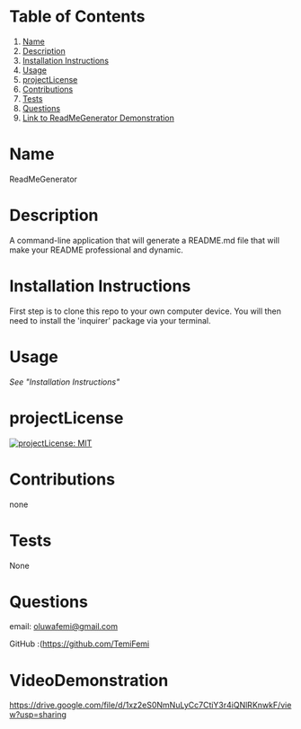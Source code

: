 # Table of Contents
1. [Name](#Name)
2. [Description](#Description)
3. [Installation Instructions](#Installation-Instructions)
4. [Usage](#Usage)
5. [projectLicense](#projectLicense)
6. [Contributions](#Contributions)
7. [Tests](#Tests)
8. [Questions](#Questions)
9. [Link to ReadMeGenerator Demonstration](#VideoDemonstration)

# Name
 ReadMeGenerator

# Description
 A command-line application that will generate a README.md file that will make your README professional and dynamic.

# Installation Instructions
 First step is to clone this repo to your own computer device. You will then need to install the 'inquirer' package via your terminal.

# Usage
*See "Installation Instructions"*

# projectLicense
 [![projectLicense: MIT](https://img.shields.io/badge/projectLicense-MIT-yellow.svg)](https://opensource.org/projectLicenses/MIT)

# Contributions
 none

# Tests
 None

# Questions
 email:
 oluwafemi@gmail.com
 
 GitHub :(https://github.com/TemiFemi

# VideoDemonstration
https://drive.google.com/file/d/1xz2eS0NmNuLyCc7CtiY3r4iQNlRKnwkF/view?usp=sharing
